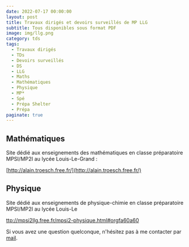 ```yaml
---
date: 2022-07-17 00:00:00
layout: post
title: Travaux dirigés et devoirs surveillés de MP LLG
subtitle: Tous disponibles sous format PDF
image: img/llg.png
category: tds
tags:
  - Travaux dirigés
  - TDs
  - Devoirs surveillés
  - DS
  - LLG
  - Maths
  - Mathématiques
  - Physique
  - MP*
  - Spé
  - Prépa Shelter
  - Prépa
paginate: true
---
```


## Mathématiques

Site dédié aux enseignements des mathématiques en classe préparatoire MPSI/MP2I au lycée Louis-Le-Grand :

[http://alain.troesch.free.fr/](http://alain.troesch.free.fr/) 

## Physique

Site dédié aux enseignements de physique-chimie en classe préparatoire MPSI/MP2I au lycée Louis-Le

[ttp://mpsi2llg.free.fr/mpsi2-physique.html#orgfa60a60](http://mpsi2llg.free.fr/mpsi2-physique.html#orgfa60a60)

Si vous avez une question quelconque, n'hésitez pas à me contacter par [mail](https://www.prepashelter.com/contact/).
